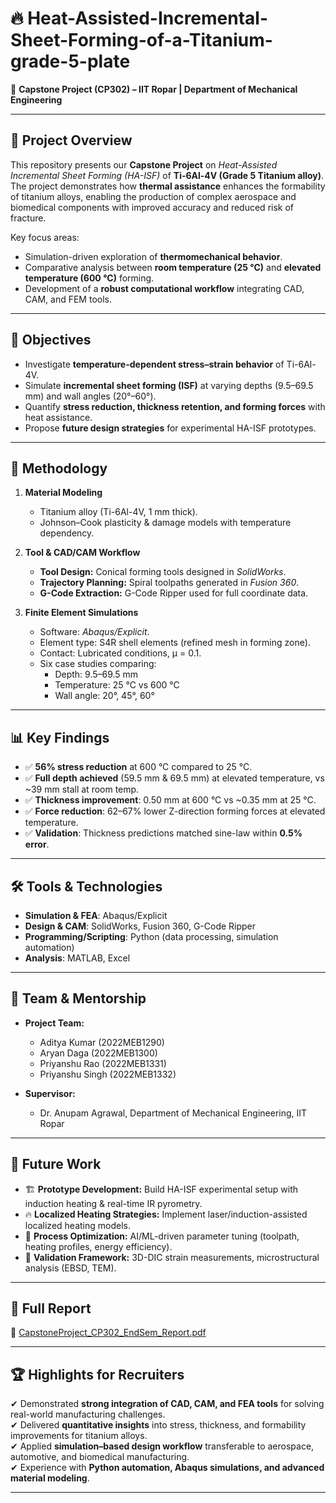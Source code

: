 # 🔥 Heat-Assisted-Incremental-Sheet-Forming-of-a-Titanium-grade-5-plate 

📌 **Capstone Project (CP302) – IIT Ropar | Department of Mechanical Engineering**  

---

## 📖 Project Overview  
This repository presents our **Capstone Project** on *Heat-Assisted Incremental Sheet Forming (HA-ISF)* of **Ti-6Al-4V (Grade 5 Titanium alloy)**.  
The project demonstrates how **thermal assistance** enhances the formability of titanium alloys, enabling the production of complex aerospace and biomedical components with improved accuracy and reduced risk of fracture.  

Key focus areas:  
- Simulation-driven exploration of **thermomechanical behavior**.  
- Comparative analysis between **room temperature (25 °C)** and **elevated temperature (600 °C)** forming.  
- Development of a **robust computational workflow** integrating CAD, CAM, and FEM tools.  

---

## 🎯 Objectives  
- Investigate **temperature-dependent stress–strain behavior** of Ti-6Al-4V.  
- Simulate **incremental sheet forming (ISF)** at varying depths (9.5–69.5 mm) and wall angles (20°–60°).  
- Quantify **stress reduction, thickness retention, and forming forces** with heat assistance.  
- Propose **future design strategies** for experimental HA-ISF prototypes.  

---

## 🧩 Methodology  

1. **Material Modeling**  
   - Titanium alloy (Ti-6Al-4V, 1 mm thick).  
   - Johnson–Cook plasticity & damage models with temperature dependency.  

2. **Tool & CAD/CAM Workflow**  
   - **Tool Design:** Conical forming tools designed in *SolidWorks*.  
   - **Trajectory Planning:** Spiral toolpaths generated in *Fusion 360*.  
   - **G-Code Extraction:** G-Code Ripper used for full coordinate data.  

3. **Finite Element Simulations**  
   - Software: *Abaqus/Explicit*.  
   - Element type: S4R shell elements (refined mesh in forming zone).  
   - Contact: Lubricated conditions, μ = 0.1.  
   - Six case studies comparing:  
     - Depth: 9.5–69.5 mm  
     - Temperature: 25 °C vs 600 °C  
     - Wall angle: 20°, 45°, 60°  

---

## 📊 Key Findings  

- ✅ **56% stress reduction** at 600 °C compared to 25 °C.  
- ✅ **Full depth achieved** (59.5 mm & 69.5 mm) at elevated temperature, vs ~39 mm stall at room temp.  
- ✅ **Thickness improvement**: 0.50 mm at 600 °C vs ~0.35 mm at 25 °C.  
- ✅ **Force reduction**: 62–67% lower Z-direction forming forces at elevated temperature.  
- ✅ **Validation**: Thickness predictions matched sine-law within **0.5% error**.  

---

## 🛠️ Tools & Technologies  

- **Simulation & FEA**: Abaqus/Explicit  
- **Design & CAM**: SolidWorks, Fusion 360, G-Code Ripper  
- **Programming/Scripting**: Python (data processing, simulation automation)  
- **Analysis**: MATLAB, Excel  

---

## 👥 Team & Mentorship  

- **Project Team:**  
  - Aditya Kumar (2022MEB1290)  
  - Aryan Daga (2022MEB1300)  
  - Priyanshu Rao (2022MEB1331)  
  - Priyanshu Singh (2022MEB1332)  

- **Supervisor:**  
  - Dr. Anupam Agrawal, Department of Mechanical Engineering, IIT Ropar  

---

## 🚀 Future Work  

- 🏗️ **Prototype Development:** Build HA-ISF experimental setup with induction heating & real-time IR pyrometry.  
- 🔥 **Localized Heating Strategies:** Implement laser/induction-assisted localized heating models.  
- 📐 **Process Optimization:** AI/ML-driven parameter tuning (toolpath, heating profiles, energy efficiency).  
- 🔬 **Validation Framework:** 3D-DIC strain measurements, microstructural analysis (EBSD, TEM).  

---

## 📄 Full Report  

📑 [CapstoneProject_CP302_EndSem_Report.pdf](./CapstoneProject_CP302%20EndSem%20Report.pdf)  

---

## 🏆 Highlights for Recruiters  

✔ Demonstrated **strong integration of CAD, CAM, and FEA tools** for solving real-world manufacturing challenges.  
✔ Delivered **quantitative insights** into stress, thickness, and formability improvements for titanium alloys.  
✔ Applied **simulation–based design workflow** transferable to aerospace, automotive, and biomedical manufacturing.  
✔ Experience with **Python automation, Abaqus simulations, and advanced material modeling**.  

---
